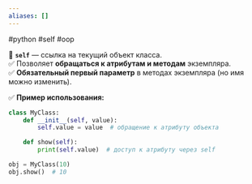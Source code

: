 ```yaml
---
aliases: []
---
```

#python #self #oop

🔹 **`self`** — ссылка на текущий объект класса.  
✅ Позволяет **обращаться к атрибутам и методам** экземпляра.  
✅ **Обязательный первый параметр** в методах экземпляра (но имя можно изменить).

✅ **Пример использования:**

```python
class MyClass:
    def __init__(self, value):
        self.value = value  # обращение к атрибуту объекта

    def show(self):
        print(self.value)  # доступ к атрибуту через self

obj = MyClass(10)
obj.show()  # 10
```